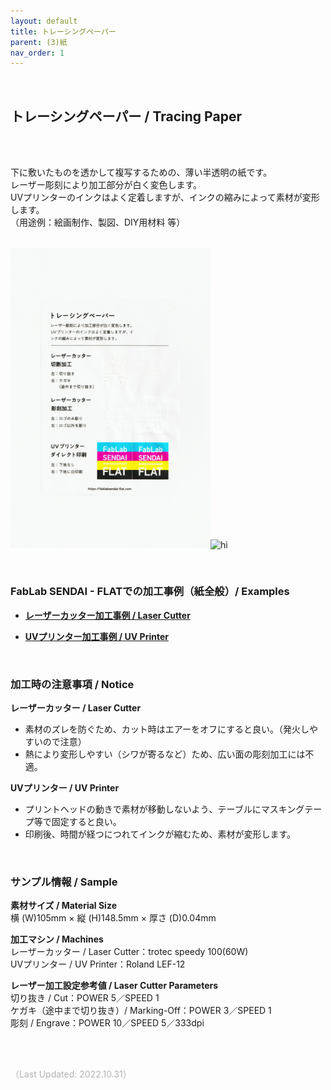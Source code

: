 ```yaml
---
layout: default
title: トレーシングペーパー
parent: (3)紙
nav_order: 1
---
```


<br>

## トレーシングペーパー / Tracing Paper
<br><br>

下に敷いたものを透かして複写するための、薄い半透明の紙です。<br>
レーザー彫刻により加工部分が白く変色します。<br>
UVプリンターのインクはよく定着しますが、インクの縮みによって素材が変形します。<br>
（用途例：絵画制作、製図、DIY用材料 等）
<br>
<br>

<img src="assets/18_Tracing_1.png" width="320" alt="hi" class="inline"/><img src="assets/18_Tracing_2.png" width="320" alt="hi" class="inline"/>

<br>

### **FabLab SENDAI - FLATでの加工事例（紙全般）/ Examples**

* [**レーザーカッター加工事例 / Laser Cutter**](https://www.flickr.com/search/?user_id=96175517%40N02&sort=date-taken-desc&safe_search=1&view_all=1&tags=paperlc)

* [**UVプリンター加工事例 / UV Printer**](https://www.flickr.com/search/?user_id=96175517%40N02&sort=date-taken-desc&safe_search=1&view_all=1&tags=paperuv)

<br>

### **加工時の注意事項 / Notice**

**レーザーカッター / Laser Cutter**
* 素材のズレを防ぐため、カット時はエアーをオフにすると良い。（発火しやすいので注意）<br>
* 熱により変形しやすい（シワが寄るなど）ため、広い面の彫刻加工には不適。<br>

**UVプリンター / UV Printer**
* プリントヘッドの動きで素材が移動しないよう、テーブルにマスキングテープ等で固定すると良い。<br>
* 印刷後、時間が経つにつれてインクが縮むため、素材が変形します。<br>

<br>

### **サンプル情報 / Sample**

**素材サイズ / Material Size**<br>
横 (W)105mm × 縦 (H)148.5mm × 厚さ (D)0.04mm<br>

**加工マシン / Machines**<br>
レーザーカッター / Laser Cutter：trotec speedy 100(60W)<br>
UVプリンター / UV Printer：Roland LEF-12<br>

**レーザー加工設定参考値 / Laser Cutter Parameters**<br>
切り抜き / Cut：POWER 5／SPEED 1<br>
ケガキ（途中まで切り抜き）/ Marking-Off：POWER 3／SPEED 1<br>
彫刻 / Engrave：POWER 10／SPEED 5／333dpi<br>

<br><br>

<span style="color: #B2B2B2">
（Last Updated: 2022.10.31）
</span>

